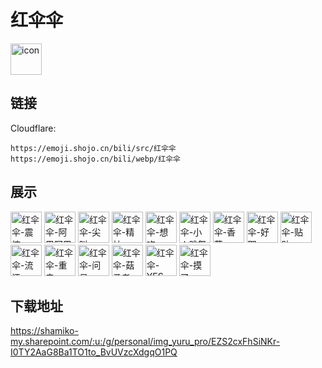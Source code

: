 # 红伞伞
<img src="https://emoji.shojo.cn/bili/src/红伞伞/icon.png" width="50" height="50" alt="icon">

## 链接
Cloudflare:
```
https://emoji.shojo.cn/bili/src/红伞伞
https://emoji.shojo.cn/bili/webp/红伞伞
```
## 展示
<img src="https://emoji.shojo.cn/bili/src/红伞伞/红伞伞-震惊.png" width="50" height="50" alt="红伞伞-震惊">
<img src="https://emoji.shojo.cn/bili/src/红伞伞/红伞伞-阿巴阿巴.png" width="50" height="50" alt="红伞伞-阿巴阿巴">
<img src="https://emoji.shojo.cn/bili/src/红伞伞/红伞伞-尖叫.png" width="50" height="50" alt="红伞伞-尖叫">
<img src="https://emoji.shojo.cn/bili/src/红伞伞/红伞伞-精神.png" width="50" height="50" alt="红伞伞-精神">
<img src="https://emoji.shojo.cn/bili/src/红伞伞/红伞伞-想吃.png" width="50" height="50" alt="红伞伞-想吃">
<img src="https://emoji.shojo.cn/bili/src/红伞伞/红伞伞-小人跳舞.png" width="50" height="50" alt="红伞伞-小人跳舞">
<img src="https://emoji.shojo.cn/bili/src/红伞伞/红伞伞-香菇.png" width="50" height="50" alt="红伞伞-香菇">
<img src="https://emoji.shojo.cn/bili/src/红伞伞/红伞伞-好耶.png" width="50" height="50" alt="红伞伞-好耶">
<img src="https://emoji.shojo.cn/bili/src/红伞伞/红伞伞-贴贴.png" width="50" height="50" alt="红伞伞-贴贴">
<img src="https://emoji.shojo.cn/bili/src/红伞伞/红伞伞-流汗.png" width="50" height="50" alt="红伞伞-流汗">
<img src="https://emoji.shojo.cn/bili/src/红伞伞/红伞伞-重击.png" width="50" height="50" alt="红伞伞-重击">
<img src="https://emoji.shojo.cn/bili/src/红伞伞/红伞伞-问号.png" width="50" height="50" alt="红伞伞-问号">
<img src="https://emoji.shojo.cn/bili/src/红伞伞/红伞伞-菇勇者.png" width="50" height="50" alt="红伞伞-菇勇者">
<img src="https://emoji.shojo.cn/bili/src/红伞伞/红伞伞-YES.png" width="50" height="50" alt="红伞伞-YES">
<img src="https://emoji.shojo.cn/bili/src/红伞伞/红伞伞-摸了.png" width="50" height="50" alt="红伞伞-摸了">

## 下载地址

https://shamiko-my.sharepoint.com/:u:/g/personal/img_yuru_pro/EZS2cxFhSiNKr-I0TY2AaG8Ba1TO1to_BvUVzcXdgqO1PQ